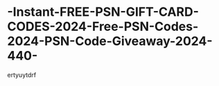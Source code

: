# -Instant-FREE-PSN-GIFT-CARD-CODES-2024-Free-PSN-Codes-2024-PSN-Code-Giveaway-2024-440-
ertyuytdrf
